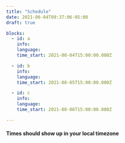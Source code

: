 ```yaml
---
title: "Schedule"
date: 2021-06-04T09:37:06-05:00
draft: true

blocks: 
  - id: a
    info: 
    language: 
    time_start: 2021-08-04T15:00:00.000Z

  - id: b
    info: 
    language: 
    time_start: 2021-08-05T15:00:00.000Z

  - id: c
    info: 
    language: 
    time_start: 2021-08-06T15:00:00.000Z

---
```


<h4>Times should show up in your local timezone</h4>

<p>&nbsp;</p>	
